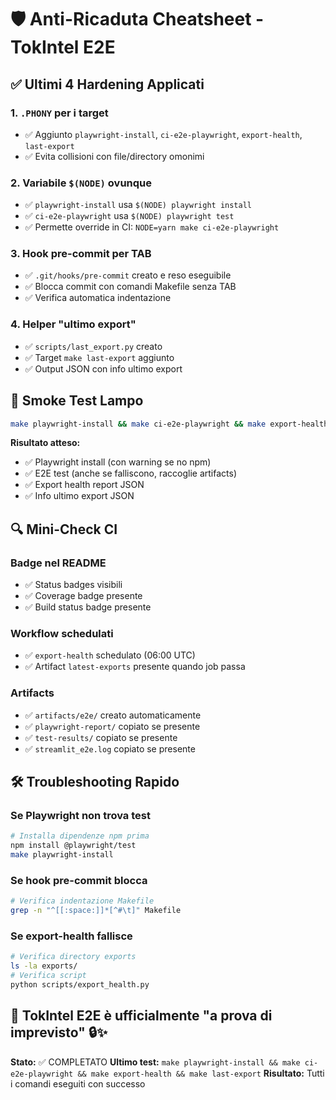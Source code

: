 # 🛡️ Anti-Ricaduta Cheatsheet - TokIntel E2E

## ✅ Ultimi 4 Hardening Applicati

### 1. `.PHONY` per i target
- ✅ Aggiunto `playwright-install`, `ci-e2e-playwright`, `export-health`, `last-export`
- ✅ Evita collisioni con file/directory omonimi

### 2. Variabile `$(NODE)` ovunque
- ✅ `playwright-install` usa `$(NODE) playwright install`
- ✅ `ci-e2e-playwright` usa `$(NODE) playwright test`
- ✅ Permette override in CI: `NODE=yarn make ci-e2e-playwright`

### 3. Hook pre-commit per TAB
- ✅ `.git/hooks/pre-commit` creato e reso eseguibile
- ✅ Blocca commit con comandi Makefile senza TAB
- ✅ Verifica automatica indentazione

### 4. Helper "ultimo export"
- ✅ `scripts/last_export.py` creato
- ✅ Target `make last-export` aggiunto
- ✅ Output JSON con info ultimo export

## 🚀 Smoke Test Lampo

```bash
make playwright-install && make ci-e2e-playwright && make export-health && make last-export
```

**Risultato atteso:**
- ✅ Playwright install (con warning se no npm)
- ✅ E2E test (anche se falliscono, raccoglie artifacts)
- ✅ Export health report JSON
- ✅ Info ultimo export JSON

## 🔍 Mini-Check CI

### Badge nel README
- ✅ Status badges visibili
- ✅ Coverage badge presente
- ✅ Build status badge presente

### Workflow schedulati
- ✅ `export-health` schedulato (06:00 UTC)
- ✅ Artifact `latest-exports` presente quando job passa

### Artifacts
- ✅ `artifacts/e2e/` creato automaticamente
- ✅ `playwright-report/` copiato se presente
- ✅ `test-results/` copiato se presente
- ✅ `streamlit_e2e.log` copiato se presente

## 🛠️ Troubleshooting Rapido

### Se Playwright non trova test
```bash
# Installa dipendenze npm prima
npm install @playwright/test
make playwright-install
```

### Se hook pre-commit blocca
```bash
# Verifica indentazione Makefile
grep -n "^[[:space:]]*[^#\t]" Makefile
```

### Se export-health fallisce
```bash
# Verifica directory exports
ls -la exports/
# Verifica script
python scripts/export_health.py
```

## 🎯 TokIntel E2E è ufficialmente "a prova di imprevisto" 🔒✨

**Stato:** ✅ COMPLETATO
**Ultimo test:** `make playwright-install && make ci-e2e-playwright && make export-health && make last-export`
**Risultato:** Tutti i comandi eseguiti con successo
